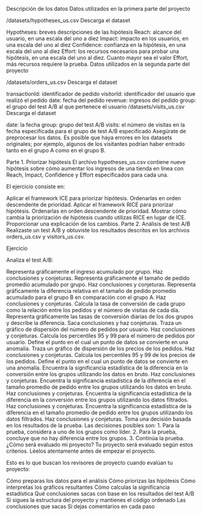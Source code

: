Descripción de los datos
Datos utilizados en la primera parte del proyecto

/datasets/hypotheses_us.csv Descarga el dataset

Hypotheses: breves descripciones de las hipótesis
Reach: alcance del usuario, en una escala del uno a diez
Impact: impacto en los usuarios, en una escala del uno al diez
Confidence: confianza en la hipótesis, en una escala del uno al diez
Effort: los recursos necesarios para probar una hipótesis, en una escala del uno al diez. Cuanto mayor sea el valor Effort, más recursos requiere la prueba.
Datos utilizados en la segunda parte del proyecto

 /datasets/orders_us.csv Descarga el dataset

transactionId: identificador de pedido
visitorId: identificador del usuario que realizó el pedido
date: fecha del pedido
revenue: ingresos del pedido
group: el grupo del test A/B al que pertenece el usuario
/datasets/visits_us.csv Descarga el dataset

date: la fecha
group: grupo del test A/B
visits: el número de visitas en la fecha especificada para el grupo de test A/B especificado
Asegúrate de preprocesar los datos. Es posible que haya errores en los datasets originales; por ejemplo, algunos de los visitantes podrían haber entrado tanto en el grupo A como en el grupo B.

Parte 1. Priorizar hipótesis
El archivo hypotheses_us.csv contiene nueve hipótesis sobre cómo aumentar los ingresos de una tienda en línea con Reach, Impact, Confidence y Effort especificados para cada una.

El ejercicio consiste en:

Aplicar el framework ICE para priorizar hipótesis. Ordenarlas en orden descendente de prioridad.
Aplicar el framework RICE para priorizar hipótesis. Ordenarlas en orden descendente de prioridad.
Mostrar cómo cambia la priorización de hipótesis cuando utilizas RICE en lugar de ICE. Proporcionar una explicación de los cambios.
Parte 2. Análisis de test A/B
Realizaste un test A/B y obtuviste los resultados descritos en los archivos orders_us.csv y visitors_us.csv.

Ejercicio

Analiza el test A/B:

Representa gráficamente el ingreso acumulado por grupo. Haz conclusiones y conjeturas.
Representa gráficamente el tamaño de pedido promedio acumulado por grupo. Haz conclusiones y conjeturas.
Representa gráficamente la diferencia relativa en el tamaño de pedido promedio acumulado para el grupo B en comparación con el grupo A. Haz conclusiones y conjeturas.
Calcula la tasa de conversión de cada grupo como la relación entre los pedidos y el número de visitas de cada día. Representa gráficamente las tasas de conversión diarias de los dos grupos y describe la diferencia. Saca conclusiones y haz conjeturas.
Traza un gráfico de dispersión del número de pedidos por usuario. Haz conclusiones y conjeturas.
Calcula los percentiles 95 y 99 para el número de pedidos por usuario. Define el punto en el cual un punto de datos se convierte en una anomalía.
Traza un gráfico de dispersión de los precios de los pedidos. Haz conclusiones y conjeturas.
Calcula los percentiles 95 y 99 de los precios de los pedidos. Define el punto en el cual un punto de datos se convierte en una anomalía.
Encuentra la significancia estadística de la diferencia en la conversión entre los grupos utilizando los datos en bruto. Haz conclusiones y conjeturas.
Encuentra la significancia estadística de la diferencia en el tamaño promedio de pedido entre los grupos utilizando los datos en bruto. Haz conclusiones y conjeturas.
Encuentra la significancia estadística de la diferencia en la conversión entre los grupos utilizando los datos filtrados. Haz conclusiones y conjeturas.
Encuentra la significancia estadística de la diferencia en el tamaño promedio de pedido entre los grupos utilizando los datos filtrados. Haz conclusiones y conjeturas.
Toma una decisión basada en los resultados de la prueba. Las decisiones posibles son: 1. Para la prueba, considera a uno de los grupos como líder. 2. Para la prueba, concluye que no hay diferencia entre los grupos. 3. Continúa la prueba.
¿Cómo será evaluado mi proyecto?
Tu proyecto será evaluado según estos criterios. Léelos atentamente antes de empezar el proyecto. 

Esto es lo que buscan los revisores de proyecto cuando evalúan tu proyecto:

Cómo preparas los datos para el análisis
Cómo priorizas las hipótesis
Cómo interpretas los gráficos resultantes
Cómo calculas la significancia estadística
Qué conclusiones sacas con base en los resultados del test A/B
Si sigues la estructura del proyecto y mantienes el código ordenado
Las conclusiones que sacas
Si dejas comentarios en cada paso